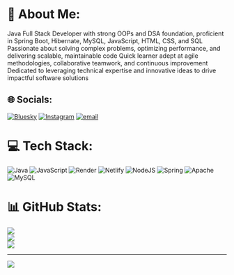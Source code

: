 # 💫 About Me:
Java Full Stack Developer with strong OOPs and DSA foundation, proficient in Spring Boot, Hibernate, MySQL, JavaScript, HTML, CSS, and SQL Passionate about solving complex problems, optimizing performance, and delivering scalable, maintainable code Quick learner adept at agile methodologies, collaborative teamwork, and continuous improvement Dedicated to leveraging technical expertise and innovative ideas to drive impactful software solutions


## 🌐 Socials:
[![Bluesky](https://img.shields.io/badge/bluesky-0285FF?style=for-the-badge&logo=bluesky&logoColor=%23FFFFFF)](https://bsky.app/profile/Darshan) [![Instagram](https://img.shields.io/badge/Instagram-%23E4405F.svg?logo=Instagram&logoColor=white)](https://instagram.com/trulydarshangowda) [![email](https://img.shields.io/badge/Email-D14836?logo=gmail&logoColor=white)](mailto:darshanbk812@gmail.com) 

# 💻 Tech Stack:
![Java](https://img.shields.io/badge/java-%23ED8B00.svg?style=for-the-badge&logo=openjdk&logoColor=white) ![JavaScript](https://img.shields.io/badge/javascript-%23323330.svg?style=for-the-badge&logo=javascript&logoColor=%23F7DF1E) ![Render](https://img.shields.io/badge/Render-%46E3B7.svg?style=for-the-badge&logo=render&logoColor=white) ![Netlify](https://img.shields.io/badge/netlify-%23000000.svg?style=for-the-badge&logo=netlify&logoColor=#00C7B7) ![NodeJS](https://img.shields.io/badge/node.js-6DA55F?style=for-the-badge&logo=node.js&logoColor=white) ![Spring](https://img.shields.io/badge/spring-%236DB33F.svg?style=for-the-badge&logo=spring&logoColor=white) ![Apache](https://img.shields.io/badge/apache-%23D42029.svg?style=for-the-badge&logo=apache&logoColor=white) ![MySQL](https://img.shields.io/badge/mysql-4479A1.svg?style=for-the-badge&logo=mysql&logoColor=white)
# 📊 GitHub Stats:
![](https://github-readme-stats.vercel.app/api?username=DarshanBK812&theme=dark&hide_border=false&include_all_commits=true&count_private=true)<br/>
![](https://nirzak-streak-stats.vercel.app/?user=DarshanBK812&theme=dark&hide_border=false)<br/>
![](https://github-readme-stats.vercel.app/api/top-langs/?username=DarshanBK812&theme=dark&hide_border=false&include_all_commits=true&count_private=true&layout=compact)

---
[![](https://visitcount.itsvg.in/api?id=DarshanBK812&icon=0&color=0)](https://visitcount.itsvg.in)

<!-- Proudly created with GPRM ( https://gprm.itsvg.in ) -->
